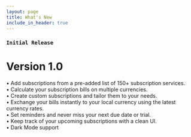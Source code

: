 ```yaml
---
layout: page
title: What's New
include_in_header: true
---
```


### `Initial Release`
# **Version 1.0**
• Add subscriptions from a pre-added list of 150+ subscription services. <br>
• Calculate your subscription bills on multiple currencies. <br>
• Create custom subscriptions and tailor them to your needs. <br>
• Exchange your bills instantly to your local currency using the latest currency rates. <br>
• Set reminders and never miss your next due date or trial. <br>
• Keep track of your upcoming subscriptions with a clean UI. <br>
• Dark Mode support <br>
